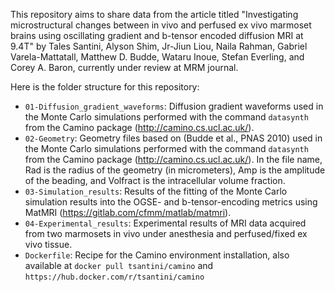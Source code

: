 This repository aims to share data from the article titled "Investigating microstructural changes between in vivo and perfused ex vivo marmoset brains using oscillating gradient and b-tensor encoded diffusion MRI at 9.4T" by Tales Santini, Alyson Shim, Jr-Jiun Liou, Naila Rahman, Gabriel Varela-Mattatall, Matthew D. Budde, Wataru Inoue, Stefan Everling, and Corey A. Baron, currently under review at MRM journal.

Here is the folder structure for this repository:

- `01-Diffusion_gradient_waveforms`: Diffusion gradient waveforms used in the Monte Carlo simulations performed with the command `datasynth` from the Camino package (http://camino.cs.ucl.ac.uk/).
- `02-Geometry`: Geometry files based on (Budde et al., PNAS 2010) used in the Monte Carlo simulations performed with the command `datasynth` from the Camino package (http://camino.cs.ucl.ac.uk/). In the file name, Rad is the radius of the geometry (in micrometers), Amp is the amplitude of the beading, and Volfract is the intracellular volume fraction.
- `03-Simulation_results`: Results of the fitting of the Monte Carlo simulation results into the OGSE- and b-tensor-encoding metrics using MatMRI (https://gitlab.com/cfmm/matlab/matmri).
- `04-Experimental_results`: Experimental results of MRI data acquired from two marmosets in vivo under anesthesia and perfused/fixed ex vivo tissue.
- `Dockerfile`: Recipe for the Camino environment installation, also available at `docker pull tsantini/camino` and `https://hub.docker.com/r/tsantini/camino`

